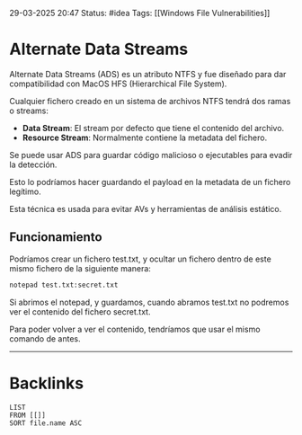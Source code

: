 29-03-2025 20:47
Status: #idea
Tags: [[Windows File Vulnerabilities]]

# Alternate Data Streams

Alternate Data Streams (ADS) es un atributo NTFS y fue diseñado para dar compatibilidad con MacOS HFS (Hierarchical File System).

Cualquier fichero creado en un sistema de archivos NTFS tendrá dos ramas o streams:

- **Data Stream**: El stream por defecto que tiene el contenido del archivo.
- **Resource Stream**: Normalmente contiene la metadata del fichero.

Se puede usar ADS para guardar código malicioso o ejecutables para evadir la detección.

Esto lo podríamos hacer guardando el payload en la metadata de un fichero legítimo.

Esta técnica es usada para evitar AVs y herramientas de análisis estático.

## Funcionamiento

Podríamos crear un fichero test.txt, y ocultar un fichero dentro de este mismo fichero de la siguiente manera:

```cmd
notepad test.txt:secret.txt
```

Si abrimos el notepad, y guardamos, cuando abramos test.txt no podremos ver el contenido del fichero secret.txt.

Para poder volver a ver el contenido, tendríamos que usar el mismo comando de antes.


---
# Backlinks

```dataview
LIST
FROM [[]]
SORT file.name ASC
```
